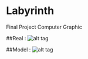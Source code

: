 # Labyrinth
Final Project Computer Graphic

##Real : 
![alt tag](https://photos-6.dropbox.com/t/2/AABNQFIbrhYctMpTlU31qS6ySewHTeaqUZ-CUs-qE6MYoQ/12/219798151/jpeg/32x32/1/1465585200/0/2/Labyrinth%20From%20Top%20(Real).JPG/EKOapKUBGImHASACKAI/EU3ruf83jwzo5ZYpdmXQNCUDkcLy25XFW6WvlqtmRh0?size_mode=3&size=1280x960)

##Model :
![alt tag](https://photos-3.dropbox.com/t/2/AAA3FLfA3oazh10568IC_lnL2k6HAQZLLFS2q6R5hcTMUw/12/219798151/jpeg/32x32/1/1465585200/0/2/Labyrinth%20From%20Top%20(Model).JPG/EKOapKUBGImHASACKAI/Cg9bpyWU4LbCbV573q7jo2S6nj8alb0QRfhbGFjDRLk?size_mode=3&size=1280x960)
